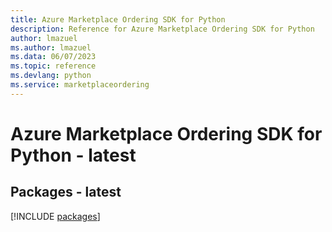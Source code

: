 ```yaml
---
title: Azure Marketplace Ordering SDK for Python
description: Reference for Azure Marketplace Ordering SDK for Python
author: lmazuel
ms.author: lmazuel
ms.data: 06/07/2023
ms.topic: reference
ms.devlang: python
ms.service: marketplaceordering
---
```

# Azure Marketplace Ordering SDK for Python - latest
## Packages - latest
[!INCLUDE [packages](marketplace-ordering-index.md)]
